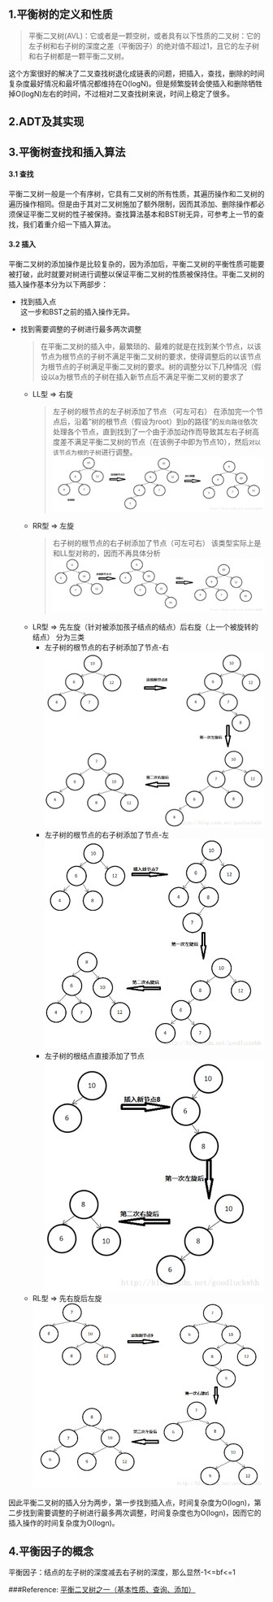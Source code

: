 ## 1.平衡树的定义和性质
> 平衡二叉树(AVL)：它或者是一颗空树，或者具有以下性质的二叉树：它的左子树和右子树的深度之差（平衡因子）的绝对值不超过1，且它的左子树和右子树都是一颗平衡二叉树。


这个方案很好的解决了二叉查找树退化成链表的问题，把插入，查找，删除的时间复杂度最好情况和最坏情况都维持在O(logN)。但是频繁旋转会使插入和删除牺牲掉O(logN)左右的时间，不过相对二叉查找树来说，时间上稳定了很多。

## 2.ADT及其实现


## 3.平衡树查找和插入算法

#### 3.1 查找

平衡二叉树一般是一个有序树，它具有二叉树的所有性质，其遍历操作和二叉树的遍历操作相同。但是由于其对二叉树施加了额外限制，因而其添加、删除操作都必须保证平衡二叉树的性子被保持。查找算法基本和BST树无异，可参考上一节的查找，我们着重介绍一下插入算法。

#### 3.2 插入
平衡二叉树的添加操作是比较复杂的，因为添加后，平衡二叉树的平衡性质可能要被打破，此时就要对树进行调整以保证平衡二叉树的性质被保持住。平衡二叉树的插入操作基本分为以下两部步：

- 找到插入点  
   这一步和BST之前的插入操作无异。

- 找到需要调整的子树进行最多两次调整
  >在平衡二叉树的插入中，最繁琐的、最难的就是在找到某个节点，以该节点为根节点的子树不满足平衡二叉树的要求，使得调整后的以该节点为根节点的子树满足平衡二叉树的要求。树的调整分以下几种情况（假设以a为根节点的子树在插入新节点后不满足平衡二叉树的要求了
  - LL型 => 右旋  
     >左子树的根节点的左子树添加了节点 （可左可右）
     在添加完一个节点后，沿着”树的根节点（假设为root）到p的路径“的`反向路径`依次处理各个节点，直到找到了一个由于添加动作而导致其左右子树高度差不满足平衡二叉树的节点（在该例子中即为节点10），然后`对以该节点为根的子树`进行调整。
     ![](./images/balance-ll.png)
  - RR型 => 左旋  
     >右子树的根节点的右子树添加了节点（可左可右）
     该类型实际上是和LL型对称的，因而不再具体分析
     ![](./images/balance-rr.png)  
  - LR型 => 先左旋（针对被添加孩子结点的结点）后右旋（上一个被旋转的结点）
  分为三类
    - 左子树的根节点的右子树添加了节点-右  
    ![](./images/balance-lr-1.png)
    - 左子树的根节点的右子树添加了节点-左  
    ![](./images/balance-lr-2.png)
    - 左子树的根结点直接添加了节点  
    ![](./images/balance-lr-3.png)
  - RL型 => 先右旋后左旋
    ![](./images/balance-rl-1.png) 

因此平衡二叉树的插入分为两步，第一步找到插入点，时间复杂度为O(logn)，第二步找到需要调整的子树进行最多两次调整，时间复杂度也为O(logn)，因而它的插入操作的时间复杂度为O(logn)。

## 4.平衡因子的概念
平衡因子：结点的左子树的深度减去右子树的深度，那么显然-1<=bf<=1


###Reference: [平衡二叉树之一（基本性质、查询、添加）](https://yq.aliyun.com/ziliao/352865)
